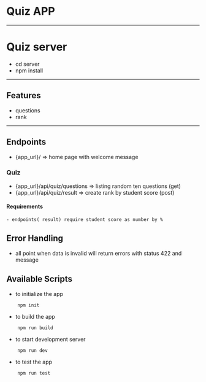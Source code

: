 # Quiz APP

---

# Quiz server

- cd server
- npm install 

---

## Features

- questions
- rank

---

## Endpoints

- {app_url}/ => home page with welcome message

### Quiz

- {app_url}/api/quiz/questions => listing random ten questions (get)
- {app_url}/api/quiz/result => create rank by student score (post)

#### Requirements

    - endpoints( result) require student score as number by %

## Error Handling

- all point when data is invalid will return errors with status 422 and message

## Available Scripts

- to initialize the app

```shell
    npm init
```

- to build the app

```shell
    npm run build
```

- to start development server

```shell
    npm run dev
```

- to test the app

```shell
    npm run test
```
